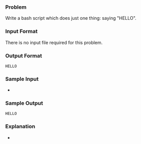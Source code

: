 ### Problem

Write a bash script which does just one thing: saying "HELLO".

### Input Format

There is no input file required for this problem. 

### Output Format

```
HELLO
```

### Sample Input

-

### Sample Output

```
HELLO
```

### Explanation

-
